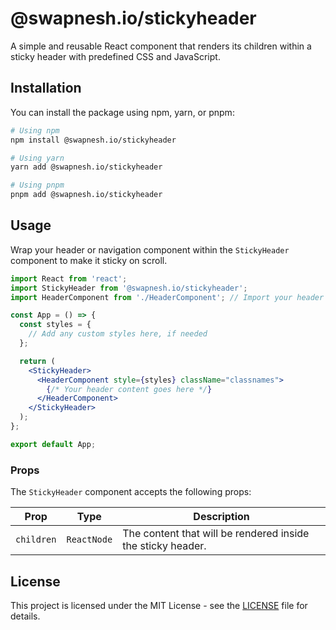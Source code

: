 
# @swapnesh.io/stickyheader

A simple and reusable React component that renders its children within a sticky header with predefined CSS and JavaScript.

## Installation

You can install the package using npm, yarn, or pnpm:

```bash
# Using npm
npm install @swapnesh.io/stickyheader

# Using yarn
yarn add @swapnesh.io/stickyheader

# Using pnpm
pnpm add @swapnesh.io/stickyheader
```

## Usage

Wrap your header or navigation component within the `StickyHeader` component to make it sticky on scroll.

```jsx
import React from 'react';
import StickyHeader from '@swapnesh.io/stickyheader';
import HeaderComponent from './HeaderComponent'; // Import your header component

const App = () => {
  const styles = {
    // Add any custom styles here, if needed
  };

  return (
    <StickyHeader>
      <HeaderComponent style={styles} className="classnames">
        {/* Your header content goes here */}
      </HeaderComponent>
    </StickyHeader>
  );
};

export default App;
```

### Props

The `StickyHeader` component accepts the following props:

| Prop        | Type       | Description                                           |
|-------------|------------|-------------------------------------------------------|
| `children`  | `ReactNode`| The content that will be rendered inside the sticky header.|

## License

This project is licensed under the MIT License - see the [LICENSE](LICENSE) file for details.
